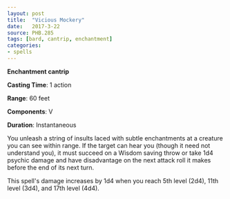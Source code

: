 ```yaml
---
layout: post
title:  "Vicious Mockery"
date:   2017-3-22
source: PHB.285
tags: [bard, cantrip, enchantment]
categories:
- spells
---
```


**Enchantment cantrip**

**Casting Time**: 1 action

**Range**: 60 feet

**Components**: V

**Duration**: Instantaneous

You unleash a string of insults laced with subtle enchantments at a creature you can see within range. If the target can hear you (though it need not understand you), it must succeed on a Wisdom saving throw or take 1d4 psychic damage and have disadvantage on the next attack roll it makes before the end of its next turn.

This spell's damage increases by 1d4 when you reach 5th level (2d4), 11th level (3d4), and 17th level (4d4).
